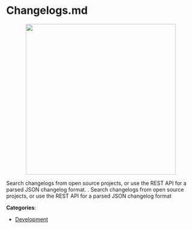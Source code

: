 # Changelogs.md
<p align="center">
    <img width="400" src="https://raw.githubusercontent.com/apis-list/apis-list/apis/changelogs-md/logo_256x256.png" />
</p>

Search changelogs from open source projects, or use the REST API for a parsed JSON changelog format. . Search changelogs from open source projects, or use the REST API for a parsed JSON changelog format



**Categories**:
- [Development](https://github.com/apis-list/apis-list#development)




